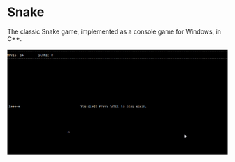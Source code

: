# Snake

The classic Snake game, implemented as a console game for Windows, in C++. 

![Demonstration](demo.gif)
